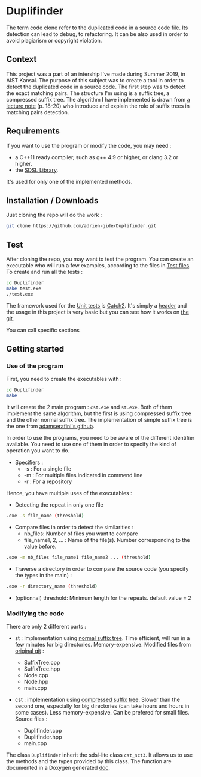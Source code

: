 # Duplifinder
The term code clone refer to the duplicated code in a source code file. Its detection can lead to debug, to refactoring. It can be also used in order to avoid plagiarism or copyright violation.

## Context
This project was a part of an intership I've made during Summer 2019, in AIST Kansai. The purpose of this subject was to create a tool in order to detect the duplicated code in a source code. The first step was to detect the exact matching pairs. The structure I'm using is a suffix tree, a compressed suffix tree. The algorithm I have implemented is drawn from [a lecture note][drop] (p. 18-20) who introduce and explain the role of suffix trees in matching pairs detection.

## Requirements

If you want to use the program or modify the code, you may need : 
* a C++11 ready compiler, such as g++ 4.9 or higher, or clang 3.2 or higher.
* the [SDSL Library][sdsl].

It's used for only one of the implemented methods.

## Installation / Downloads

Just cloning the repo will do the work : 
```sh
git clone https://github.com/adrien-gide/Duplifinder.git
```
## Test

After cloning the repo, you may want to test the program. You can create an executable who will run a few examples, according to the files in [Test files](Test%20files/).
To create and run all the tests : 
```sh
cd Duplifinder
make test.exe
./test.exe
```
The framework used for the [Unit tests][test] is [Catch2][catch]. It's simply a [header][header] and the usage in this project is very basic but you can see how it works on [the git][catch].

You can call specific sections 

## Getting started

### Use of the program

First, you need to create the executables with :
```sh
cd Duplifinder
make
```
It will create the 2 main program : `cst.exe` and `st.exe`. Both of them implement the same algorithm, but the first is using compressed suffix tree and the other normal suffix tree. The implementation of simple suffix tree is the one from [adamserafini's github][adam].

In order to use the programs, you need to be aware of the different identifier available. You need to use one of them in order to specify the kind of operation you want to do.
* Specifiers :
    + -s : For a single file
    + -m : For multiple files indicated in commend line
    + -r : For a repository


Hence, you have multiple uses of the executables : 
* Detecting the repeat in only one file 
```sh
.exe -s file_name (threshold)
```
* Compare files in order to detect the similarities :
    + nb_files: Number of files you want to compare
    + file_name1, 2, ... : Name of the file(s). Number corresponding to the value before.

```sh
.exe -m nb_files file_name1 file_name2 ... (threshold)
```
* Traverse a directory in order to compare the source code (you specify the types in the main) :
```sh
.exe -r directory_name (threshold)
```

* (optionnal) threshold: Minimum length for the repeats. default value = 2

### Modifying the code

There are only 2 different parts :
* st : Implementation using [normal suffix tree][adam]. Time efficient, will run in a few minutes for big directories. Memory-expensive.
Modified files from [original git][adam] :

    + SuffixTree.cpp
    + SuffixTree.hpp
    + Node.cpp
    + Node.hpp
    + main.cpp

* cst : implementation using [compressed suffix tree][sdsl]. Slower than the second one, especially for big directories (can take hours and hours in some cases). Less memory-expensive. Can be prefered for small files.
Source files : 
        
    + Duplifinder.cpp
    + Duplifinder.hpp
    + main.cpp

The class `Duplifinder` inherit the sdsl-lite class `cst_sct3`. It allows us to use the methods and the types provided by this class. 
The function are documented in a Doxygen generated [doc][doc].


[drop]: https://www.dropbox.com/s/mjvccs6hq69cage/05-SuffixTrees.pdf?dl=0 "Lecture note"
[sdsl]: https://github.com/simongog/sdsl-lite "Git SDSL"
[catch]: https://github.com/catchorg/Catch2 "Git Catch"
[header]: https://github.com/adrien-gide/Detect_Code_Clone/blob/master/catch.hpp "Catch file"
[test]: https://github.com/adrien-gide/Detect_Code_Clone/blob/master/test.cpp "Test file"
[doc]: https://adrien-gide.github.io/Detect_Code_Clone/ "doxygen"
[adam]: https://github.com/adamserafini/suffix-tree "Git suffix tree"
